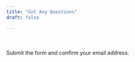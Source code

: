 ```yaml
---
title: "Got Any Questions"
draft: false

---
```


<br><br>
Submit the form and confirm your email address.
